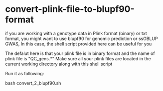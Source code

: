 # convert-plink-file-to-blupf90-format
if you are working with a genotype data in Plink format (binary) or txt format, you might want to use blupf90 for genomic prediction or ssGBLUP GWAS,
In this case, the shell script provided here can be useful for you

The defalut here is that your plink file is in binary format and the name of plink file is "QC_gens.*"
Make sure all your plink files are located in the current working directory along with this shell script

Run it as following:

bash convert_2_blupf90.sh
